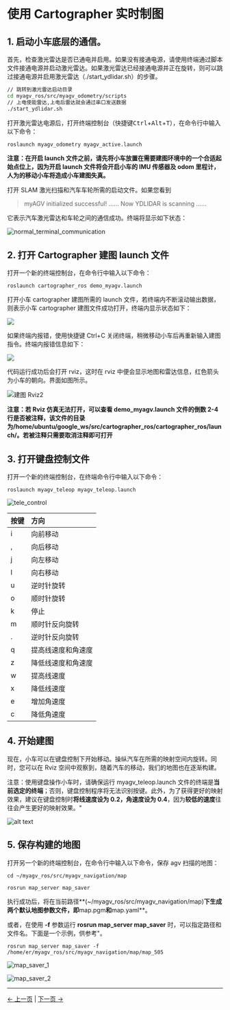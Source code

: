 # 使用 Cartographer 实时制图

## 1. 启动小车底层的通信。

首先，检查激光雷达是否已通电并启用。如果没有接通电源，请使用终端通过脚本文件接通电源并启动激光雷达。如果激光雷达已经接通电源并正在旋转，则可以跳过接通电源并启用激光雷达（./start_ydlidar.sh）的步骤。

```bash
// 跳转到激光雷达启动目录
cd myagv_ros/src/myagv_odometry/scripts
// 上电使能雷达,上电后雷达就会通过串口发送数据
./start_ydlidar.sh
```

打开激光雷达电源后，打开终端控制台（快捷键<kbd>Ctrl</kbd>+<kbd>Alt</kbd>+<kbd>T</kbd>），在命令行中输入以下命令：

```bash
roslaunch myagv_odometry myagv_active.launch
```

**注意：在开启 launch 文件之前，请先将小车放置在需要建图环境中的一个合适起始点位上，因为开启 launch 文件将会开启小车的 IMU 传感器及 odom 里程计，人为的移动小车将造成小车建图失真。**

打开 SLAM 激光扫描和汽车车轮所需的启动文件。如果您看到

> myAGV initialized successful!
> ......
> Now YDLIDAR is scanning ......

它表示汽车激光雷达和车轮之间的通信成功。终端将显示如下状态：

![normal_terminal_communication](../resources/6-ROS/6.2/6.2.5/normal_terminal_communication.png)

## 2. 打开 Cartographer 建图 launch 文件

打开一个新的终端控制台，在命令行中输入以下命令：

```
roslaunch cartographer_ros demo_myagv.launch
```

打开小车 cartographer 建图所需的 launch 文件，若终端内不断滚动输出数据，则表示小车 cartographer 建图文件成功打开，终端内显示状态如下：

![](../../resources/6-SDKDevelopment/6-ROS/6.2/6.2.6/cartographer建图终端.png)

如果终端内报错，使用快捷键 Ctrl+C 关闭终端，稍微移动小车后再重新输入建图指令。终端内报错信息如下：

![](../../resources/6-SDKDevelopment/6-ROS/6.2/6.2.6/终端报错.jpg)

代码运行成功后会打开 rviz，这时在 rviz 中便会显示地图和雷达信息，红色箭头为小车的朝向。界面如图所示。

![建图 Rviz2](../../resources/6-SDKDevelopment/6-ROS/6.2/6.2.6/建图rviz2.jpg)

**注意：若 Rviz 仿真无法打开，可以查看 demo_myagv.launch 文件的倒数 2-4 行是否被注释，该文件的目录为/home/ubuntu/google_ws/src/cartographer_ros/cartographer_ros/launch/。若被注释只需要取消注释即可打开**

## 3. 打开键盘控制文件

打开一个新的终端控制台，在终端命令行中输入以下命令：

```
roslaunch myagv_teleop myagv_teleop.launch
```

![tele_control](../../resources/6-SDKDevelopment/6-ROS/6.2/6.2.5/tele_control.png)

| 按键 | 方向               |
| :--- | :----------------- |
| i    | 向前移动           |
| ,    | 向后移动           |
| j    | 向左移动           |
| l    | 向右移动           |
| u    | 逆时针旋转         |
| o    | 顺时针旋转         |
| k    | 停止               |
| m    | 顺时针反向旋转     |
| .    | 逆时针反向旋转     |
| q    | 提高线速度和角速度 |
| z    | 降低线速度和角速度 |
| w    | 提高线速度         |
| x    | 降低线速度         |
| e    | 增加角速度         |
| c    | 降低角速度         |

## 4. 开始建图

现在，小车可以在键盘控制下开始移动。操纵汽车在所需的映射空间内旋转。同时，您可以在 Rviz 空间中观察到，随着汽车的移动，我们的地图也在逐渐构建。

注意：使用键盘操作小车时，请确保运行 myagv_teleop.launch 文件的终端是**当前选定的终端**；否则，键盘控制程序将无法识别按键。此外，为了获得更好的映射效果，建议在键盘控制时**将线速度设为 0.2，角速度设为 0.4**，因为**较低的速度**往往会产生更好的映射效果。"

![alt text](../../resources/6-SDKDevelopment/6-ROS/6.2/6.2.6/建图轨迹rviz.jpg)

## 5. 保存构建的地图

打开另一个新的终端控制台，在命令行中输入以下命令，保存 agv 扫描的地图：

```
cd ~/myagv_ros/src/myagv_navigation/map

rosrun map_server map_saver
```

执行成功后，将在当前路径**(~/myagv_ros/src/myagv_navigation/map)**下生成两个默认地图参数文件，即**map.pgm**和**map.yaml**。

或者，在使用 **-f** 参数运行 **rosrun map_server map_saver** 时，可以指定路径和文件名。下面是一个示例，供参考"。

```
rosrun map_server map_saver -f /home/er/myagv_ros/src/myagv_navigation/map/map_505
```

![map_saver_1](../../resources/6-SDKDevelopment/6-ROS/6.2/6.2.6/地图文件.png)

![map_saver_2](../../resources/6-SDKDevelopment/6-ROS/6.2/6.2.6/家目录地图文件.png)

---

[← 上一页](6.2.5-Real-time_Mapping_with_Gmapping.md) | [下一页 →](6.2.7-Navigation-Map_Navigation.md)
